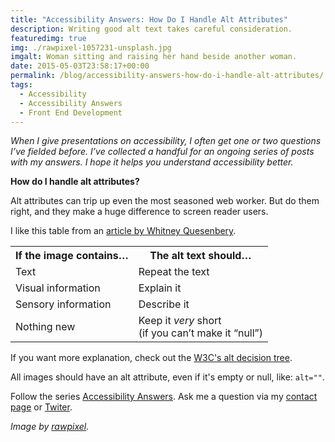 ```yaml
---
title: "Accessibility Answers: How Do I Handle Alt Attributes"
description: Writing good alt text takes careful consideration.
featuredimg: true
img: ./rawpixel-1057231-unsplash.jpg
imgalt: Woman sitting and raising her hand beside another woman.
date: 2015-05-03T23:58:17+00:00
permalink: /blog/accessibility-answers-how-do-i-handle-alt-attributes/
tags:
  - Accessibility
  - Accessibility Answers
  - Front End Development
---
```


_When I give presentations on accessibility, I often get one or two questions I’ve fielded before. I’ve collected a handful for an ongoing series of posts with my answers. I hope it helps you understand accessibility better._

**How do I handle alt attributes?**

Alt attributes can trip up even the most seasoned web worker. But do them right, and they make a huge difference to screen reader users.

I like this table from an [article by Whitney Quesenbery](http://uxpamagazine.org/make-your-presentations-accessible/).

<table>
<tr>
<th scope="col">
<strong>If the image contains…</strong>
</th>

<th scope="col">
<strong>The alt text should…</strong>
</th>
</tr>

<tr>
<td>
Text
</td>

<td>
Repeat the text
</td>
</tr>

<tr>
<td>
Visual information
</td>

<td>
Explain it
</td>
</tr>

<tr>
<td>
Sensory information
</td>

<td>
Describe it
</td>
</tr>

<tr>
<td>
Nothing new
</td>

<td>
Keep it <em>very</em> short<br /> (if you can’t make it “null”)
</td>
</tr>
</table>

If you want more explanation, check out the [W3C's alt decision tree](http://www.w3.org/WAI/tutorials/images/decision-tree/).

All images should have an alt attribute, even if it's empty or null, like: `alt=""`.

Follow the series [Accessibility Answers](/tags/accessibility-answers/). Ask me a question via my [contact page](/contact/) or [Twiter](https://twitter.com/DavidAKennedy).

_Image by [rawpixel](https://unsplash.com/photos/Gx_o9dbqf34t)._
